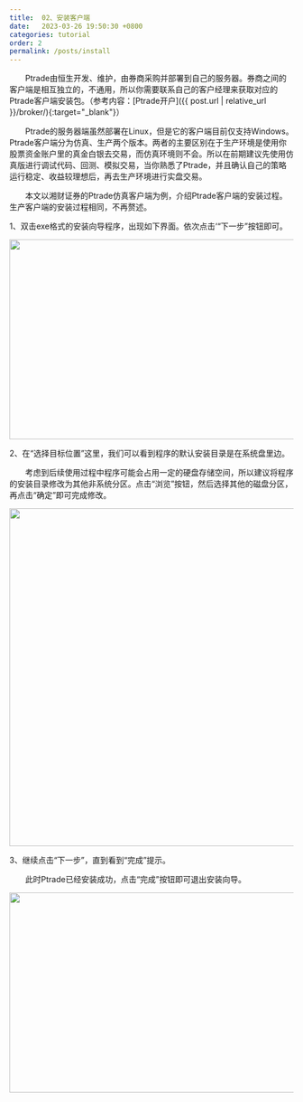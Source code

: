 ```yaml
---
title:  02、安装客户端
date:   2023-03-26 19:50:30 +0800
categories: tutorial
order: 2
permalink: /posts/install
---
```


&emsp;&emsp;Ptrade由恒生开发、维护，由券商采购并部署到自己的服务器。券商之间的客户端是相互独立的，不通用，所以你需要联系自己的客户经理来获取对应的Ptrade客户端安装包。（参考内容：[Ptrade开户]({{ post.url | relative_url }}/broker/){:target="_blank"}）


&emsp;&emsp;Ptrade的服务器端虽然部署在Linux，但是它的客户端目前仅支持Windows。Ptrade客户端分为仿真、生产两个版本。两者的主要区别在于生产环境是使用你股票资金账户里的真金白银去交易，而仿真环境则不会。所以在前期建议先使用仿真版进行调试代码、回测、模拟交易，当你熟悉了Ptrade，并且确认自己的策略运行稳定、收益较理想后，再去生产环境进行实盘交易。

&emsp;&emsp;本文以湘财证券的Ptrade仿真客户端为例，介绍Ptrade客户端的安装过程。生产客户端的安装过程相同，不再赘述。

1、双击exe格式的安装向导程序，出现如下界面。依次点击‘“下一步”按钮即可。


<img src="{{ '20230324_01.webp' | img_path }}" alt="" class="wp-image-242" width="512" height="354"/>

2、在“选择目标位置”这里，我们可以看到程序的默认安装目录是在系统盘里边。

&emsp;&emsp;考虑到后续使用过程中程序可能会占用一定的硬盘存储空间，所以建议将程序的安装目录修改为其他非系统分区。点击“浏览”按钮，然后选择其他的磁盘分区，再点击“确定”即可完成修改。


<img src="{{ '20230324_02.webp' | img_path }}" alt="" class="wp-image-260" width="585" height="598"/>


3、继续点击“下一步”，直到看到“完成”提示。

&emsp;&emsp;此时Ptrade已经安装成功，点击“完成”按钮即可退出安装向导。


<img src="{{ '20230324_03.webp' | img_path }}" alt="" class="wp-image-256" width="512" height="354"/>
